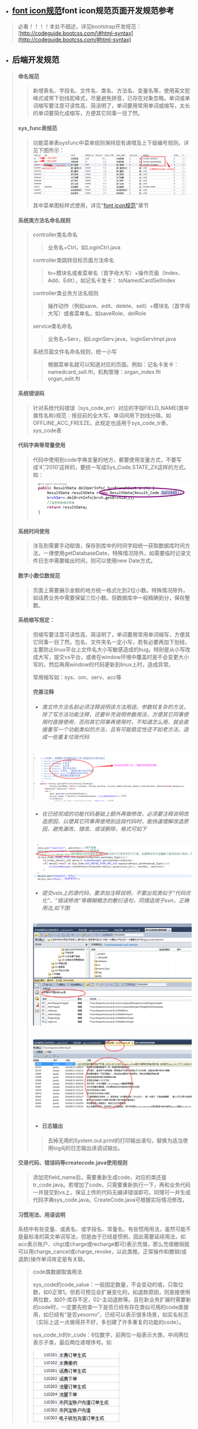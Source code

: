 * ## [font icon规范](/kai-fa-gui-fan/qian-duan-kai-fa-gui-fan.md)font icon规范页面开发规范参考

> 必看！！！！本处不细述，详见bootstrap开发规范： [http://codeguide.bootcss.com/\#html-syntax](http://codeguide.bootcss.com/#html-syntax)

* ## 后端开发规范

> #### 命名规范
>
> > 新增表名、字段名、文件名、类名、方法名、变量名等，使用英文驼峰式或带下划线驼峰式，尽量避免拼音，已存在对象忽略。单词或单词缩写要注意可读性高、简洁明了，单词要用常用单词或缩写，太长的单词要简化成缩写，方便其它同事一目了然。
>
> #### sys\_func表规范
>
> > 功能菜单表sysfunc中菜单规则保持现有递增及上下级编号规则，详见下图所示：![](/assets/sys_func.png)
> >
> > 其中菜单图标样式使用，详见"[font icon规范](/kai-fa-gui-fan/qian-duan-kai-fa-gui-fan.md)"章节
>
> #### 系统类方法名命名规则
>
> > controller类名命名
> >
> > > 业务名+Ctrl，如LoginCtrl.java
> >
> > controller类跳转目标页面方法命名
> >
> > > to+模块名或者菜单名（首字母大写）+操作页面（Index、Add、Edit），如记名卡发卡： toNamedCardSellIndex
> >
> > controller类业务方法名规则
> >
> > > 操作动作（例如save、edit、delete、sell）+模块名（首字母大写）或者菜单名，如saveRole、delRole
> >
> > service类名命名
> >
> > > 业务名+Serv，如LoginServ.java，loginServImpl.java
> >
> > 系统页面文件名命名规则，统一小写
> >
> > > 根据菜单名就可以知道对应的页面。例如：记名卡发卡：namedcard\_sell.ftl，机构管理：organ\_index.ftl   organ\_edit.ftl
>
> #### 系统错误码
>
> > 针对系统代码错误（sys\_code\_err）对应的字段FIELD\_NAME\(类中属性名称\)规范：按目前的全大写，单词间用下划线分隔，如OFFLINE\_ACC\_FREEZE。此规定也适用于sys\_code\_tr表、sys\_code表
>
> #### 代码字典等常量使用
>
> > 代码中使用到code字典变量的地方，都要使用变量方式，不要写成’4’,’2010’这样的，要统一写成Sys\_Code.STATE\_ZX这样的方式。如：
> >
> > ![](/assets/sys_code.png)
>
> #### 系统时间使用
>
> > 涉及到需要手动赋值，保存到库中的时间字段统一获取数据库时间方法，一律使用getDatabaseDate，特殊情况除外，如需要临时记录文件日志中需要输出时间，则可以使用new Date方式。
>
> #### 数字小数位数规范
>
> > 页面上需要展示金额的地方统一格式化到2位小数。特殊情况除外，如话费业务中需要保留三位小数。但数据库中一般精确到分，保存整数。
>
> #### 系统缩写规定：
>
> > 但缩写要注意可读性高、简洁明了，单词要用常用单词缩写，方便其它同事一目了然。包名、文件夹名一定小写，若有必要再加下划线，主要防止linux平台上文件名大小写敏感造成的bug。特别是从小写改成大写，提交vs平台，或者在window环境中覆盖时是不会变更大小写的，然后再用window的代码更新到linux上时，造成异常。
> >
> > 常用缩写如：sys、om、serv、acc等
> >
> > #### 完善注释
> >
> > * ###### 类文件方法名前必须注释说明该方法用途。参数较复杂的方法，除了写方法功能注释，还要补充说明参数用法，方便其它同事使用时直接使用，否则其它同事再使用时，不知道怎么用，就会直接重写一个功能类似的方法，且有可能稳定性还不如老方法，造成一些重复垃圾代码
> >
> > ![](/assets/comment.png)
> >
> > * ###### 在已经完成的功能代码基础上额外再做修改，必须要注释说明改造原因，以便其它同事再使用到这段代码时，能快速理解改造原因，避免漏改、错改、或误删除，格式可如下
> >
> > ![](/assets/comment2.png)
> >
> > * ###### 提交vsts上的源代码，要添加注释说明，不要出现类似于“代码优化”、“错误修改”等模糊概念的敷衍语句，同理适用于svn，正确用法,如下图
> >
> > ###### ![](/assets/vsts_comment.png)
> >
> > ###### ![](/assets/vsts_comment2.png)
> >
> > * #### 日志输出
> >
> > > 去掉无用的System.out.print的打印输出语句，替换为适当使用log4j的日志输出进调试输出。
>
> #### 交易代码、错误码等createcode.java使用规则
>
> > 添加完field\_name后，需要重新生成code，对应的类还是tr\_code.java。若增加了code，只需要重新执行一下，再和业务代码一并提交到vs上，保证上传的代码无编译错误即可。同理可一并生成代码字典sys\_code.java。CreateCode.java可根据实际情况修改。
>
> #### 习惯用法、用语说明
>
> 系统中有些变量、或表名、或字段名、常量名，有些惯用用法，虽然可能不是最标准的英文单词写法，但是由于已经是惯例，因此需要延续用法，如acc表示账户、chg\(或charge或recharge都可\)表示充值，那么充值撤销就可以用charge\_cancel或charge\_revoke，以此类推。正常操作和撤销\(或退款\)操作单词肯定是有关联。
>
> > code类数据取值用法
> >
> > sys\_code的code\_value：一般固定数量，不会变动的值，只取位数，如0正常1。但若可预见会扩展变化的，如退款原因，则直接使用两位数，如01-库存不足，02-主动退款等。且在新业务扩展时需要新的code时，一定要先检查一下是否已经有存在类似可用的code直接用，如已经有“是否yesorno”，已经可以表示很多场景，如实名标志（实际上这一点做得并不好，多创建了许多重复的功能的code）。
> >
> > sys\_code\_tr的tr\_code：6位数字，前两位一般表示大类，中间两位表示子类，最后两位递增序号。如
> >
> > ![](/assets/tr_code.png)



